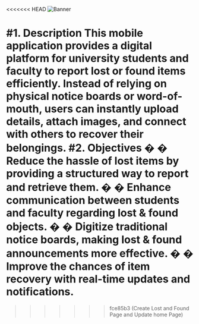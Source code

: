 <<<<<<< HEAD
![Banner](https://github.com/user-attachments/assets/38e30da7-0e4f-44f5-a8fb-7fb8e02ed7da)

#1. Description 
This mobile application provides a digital platform for university students and faculty to report 
lost or found items efficiently. Instead of relying on physical notice boards or word-of-mouth, 
users can instantly upload details, attach images, and connect with others to recover their 
belongings. 
#2. Objectives 
�
� Reduce the hassle of lost items by providing a structured way to report and retrieve them. 
�
� Enhance communication between students and faculty regarding lost & found objects. 
�
� Digitize traditional notice boards, making lost & found announcements more effective. 
�
� Improve the chances of item recovery with real-time updates and notifications. 
=======
>>>>>>> fce85b3 (Create Lost and Found Page and Update home Page)
